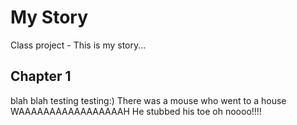 # My Story
Class project - This is my story...

## Chapter 1 

blah blah testing testing:)
There was a mouse who went to a house
WAAAAAAAAAAAAAAAAAH
He stubbed his toe oh noooo!!!!

